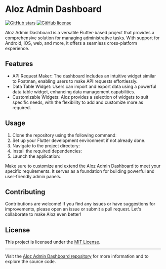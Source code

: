 # Aloz Admin Dashboard

[![GitHub stars](https://img.shields.io/github/stars/Alejandro-HUB/Aloz)](https://github.com/Alejandro-HUB/Aloz/stargazers)
[![GitHub license](https://img.shields.io/github/license/Alejandro-HUB/Aloz)](https://github.com/Alejandro-HUB/Aloz/blob/main/LICENSE)

Aloz Admin Dashboard is a versatile Flutter-based project that provides a comprehensive solution for managing administrative tasks. With support for Android, iOS, web, and more, it offers a seamless cross-platform experience.

## Features

- API Request Maker: The dashboard includes an intuitive widget similar to Postman, enabling users to make API requests effortlessly.
- Data Table Widget: Users can import and export data using a powerful data table widget, enhancing data management capabilities.
- Customizable Widgets: Aloz provides a selection of widgets to suit specific needs, with the flexibility to add and customize more as required.

## Usage

1. Clone the repository using the following command:
2. Set up your Flutter development environment if not already done.
3. Navigate to the project directory:
4. Install the required dependencies:
5. Launch the application:


Make sure to customize and extend the Aloz Admin Dashboard to meet your specific requirements. It serves as a foundation for building powerful and user-friendly admin panels.

## Contributing

Contributions are welcome! If you find any issues or have suggestions for improvements, please open an issue or submit a pull request. Let's collaborate to make Aloz even better!

## License

This project is licensed under the [MIT License](https://github.com/Alejandro-HUB/Aloz/blob/main/LICENSE).

---
Visit the [Aloz Admin Dashboard repository](https://github.com/Alejandro-HUB/Aloz) for more information and to explore the source code.
